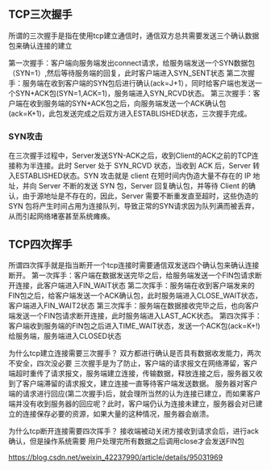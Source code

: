 <!--
 * @Author: 黄遥
 * @Date: 2020-05-30 15:18:16
 * @LastEditors: 黄遥
 * @LastEditTime: 2020-05-30 15:45:23
 * @Description: file content
--> 
## TCP三次握手
所谓的三次握手是指在使用tcp建立通信时，通信双方总共需要发送三个确认数据包来确认连接的建立

第一次握手：客户端向服务端发出connect请求，给服务端发送一个SYN数据包（SYN=1）,然后等待服务端的回复，此时客户端进入SYN_SENT状态
第二次握手：服务端在收到客户端的SYN包后进行确认(ack=J+1），同时给客户端也发送一个SYN+ACK包(SYN=1,ACK=1)，服务端进入SYN_RCVD状态。
第三次握手：客户端在收到服务端的SYN+ACK包之后，向服务端发送一个ACK确认包(ack=K+1)，此包发送完成之后双方进入ESTABLISHED状态，三次握手完成。

### SYN攻击
在三次握手过程中，Server发送SYN-ACK之后，收到Client的ACK之前的TCP连接称为半连接。此时 Server 处于 SYN_RCVD 状态，当收到 ACK 后，Server 转入ESTABLISHED状态。SYN 攻击就是 client 在短时间内伪造大量不存在的 IP 地址，并向 Server 不断的发送 SYN 包，Server 回复确认包，并等待 Client 的确认，由于源地址是不存在的，因此，Server 需要不断重发直至超时，这些伪造的 SYN 包将产生时间占用为连接队列，导致正常的SYN请求因为队列满而被丢弃，从而引起网络堵塞甚至系统瘫痪。

## TCP四次挥手
所谓四次挥手就是指当断开一个tcp连接时需要通信双发送四个确认包来确认连接断开。
第一次挥手：客户端在数据发送完毕之后，给服务端发送一个FIN包请求断开连接，此客户端进入FIN_WAIT状态
第二次挥手：服务端在收到客户端发来的FIN包之后，给客户端发送一个ACK确认包，此时服务端进入CLOSE_WAIT状态，客户端进入FIN_WAIT2状态
第三次挥手：服务端在数据接收完毕之后，也向客户端发送一个FIN包请求断开连接，此时服务端进入LAST_ACK状态。
第四次挥手：客户端收到服务端的FIN包之后进入TIME_WAIT状态，发送一个ACK包(ack=K+!)给服务端，服务端进入CLOSED状态

为什么tcp建立连接需要三次握手？
双方都进行确认是否具有数据收发能力，两次不安全，四次没必要
三次握手是为了防止，客户端的请求报文在网络滞留，客户端超时重传了请求报文，服务端建立连接，传输数据，释放连接之后，服务器又收到了客户端滞留的请求报文，建立连接一直等待客户端发送数据。
服务器对客户端的请求进行回应(第二次握手)后，就会理所当然的认为连接已建立，而如果客户端并没有收到服务器的回应呢？此时，客户端仍认为连接未建立，服务器会对已建立的连接保存必要的资源，如果大量的这种情况，服务器会崩溃。

为什么tcp断开连接需要四次挥手？
接收端被动关闭方接收到请求会后，进行ack确认，但是操作系统需要 用户处理完所有数据之后调用close才会发送FIN包

https://blog.csdn.net/weixin_42237990/article/details/95031969